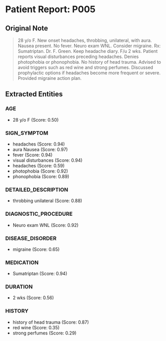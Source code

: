 # Patient Report: P005

## Original Note

> 28 y/o F. New onset headaches, throbbing, unilateral, with aura. Nausea present. No fever. Neuro exam WNL. Consider migraine. Rx: Sumatriptan. Dr. F. Green. Keep headache diary. F/u 2 wks. Patient reports visual disturbances preceding headaches. Denies photophobia or phonophobia. No history of head trauma. Advised to avoid triggers such as red wine and strong perfumes. Discussed prophylactic options if headaches become more frequent or severe. Provided migraine action plan.

## Extracted Entities

### AGE

- 28 y/o F (Score: 0.50)

### SIGN_SYMPTOM

- headaches (Score: 0.94)
- aura Nausea (Score: 0.97)
- fever (Score: 0.94)
- visual disturbances (Score: 0.94)
- headaches (Score: 0.59)
- photophobia (Score: 0.92)
- phonophobia (Score: 0.89)

### DETAILED_DESCRIPTION

- throbbing unilateral (Score: 0.88)

### DIAGNOSTIC_PROCEDURE

- Neuro exam WNL (Score: 0.92)

### DISEASE_DISORDER

- migraine (Score: 0.65)

### MEDICATION

- Sumatriptan (Score: 0.94)

### DURATION

- 2 wks (Score: 0.56)

### HISTORY

- history of head trauma (Score: 0.87)
- red wine (Score: 0.35)
- strong perfumes (Score: 0.29)


